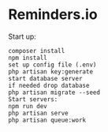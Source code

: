 # Reminders.io


Start up:

    composer install
    npm install
    set up config file (.env)
    php artisan key:generate
    start database server
    if needed drop database
    php artisan migrate --seed
    Start servers:
    npm run dev
    php artisan serve
    php artisan queue:work
